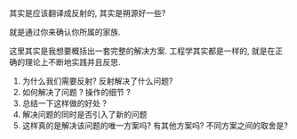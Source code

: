 
其实是应该翻译成反射的, 其实是朔源好一些? 

就是通过你来确认你所属的家族. 


这里其实是我想要概括出一套完整的解决方案. 
工程学其实都是一样的, 就是在正确的理论上不断地实践并且反思. 


1. 为什么我们需要反射? 反射解决了什么问题?  
2. 如何解决了问题 ? 操作的细节 ? 
3. 总结一下这样做的好处 ? 
4. 解决问题的同时是否引入了新的问题
5. 这样真的是解决该问题的唯一方案吗? 有其他方案吗? 不同方案之间的取舍是? 